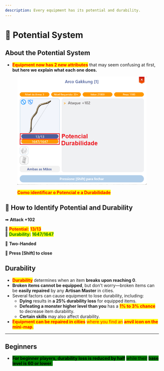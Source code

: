 ```yaml
---
description: Every equipment has its potential and durability.
---
```


# 💪 Potential System

## **About the Potential System**

* <mark style="color:red;">**Equipment now has 2 new attributes**</mark> that may seem confusing at first, **but here we explain what each one does.**

<figure><img src="../.gitbook/assets/Poten.png" alt=""><figcaption><p><mark style="color:red;"><strong>Como identificar o Potencial e a Durabilidade</strong></mark></p></figcaption></figure>

## 📍 How to Identify Potential and Durability

➡ **Attack +102**

📌 <mark style="color:red;">**Potential:**</mark> <mark style="color:red;">**13/13**</mark>\
📌 <mark style="color:green;">**Durability:**</mark> <mark style="color:green;">**1647/1647**</mark>

👐 **Two-Handed**

🔹 **Press \[Shift] to close**

## **Durability**

* <mark style="color:red;">**Durability**</mark> determines when an item **breaks upon reaching 0**.
* **Broken items cannot be equipped**, but don't worry—broken items can be **easily repaired** by any **Artisan Master** in cities.
* Several factors can cause equipment to lose durability, including:
  * **Dying** results in **a 25% durability loss** for equipped items.
  * **Defeating a monster higher level than you** has a <mark style="color:red;">**1% to 3% chance**</mark> to decrease item durability.
  * **Certain skills** may also affect durability.
* <mark style="color:red;">**Equipment can be repaired in cities**</mark> <mark style="color:red;"></mark><mark style="color:red;">where you find an</mark> <mark style="color:red;"></mark><mark style="color:red;">**anvil icon on the mini-map**</mark><mark style="color:red;">.</mark>

***

## **Beginners**

* <mark style="background-color:green;">**For beginner players, durability loss is reduced by half**</mark> <mark style="background-color:green;"></mark><mark style="background-color:green;">while their</mark> <mark style="background-color:green;"></mark><mark style="background-color:green;">**base level is 60 or lower**</mark><mark style="background-color:green;">.</mark>
